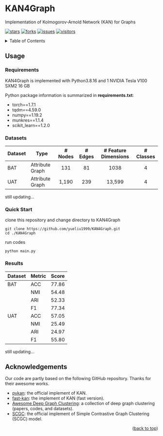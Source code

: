 # KAN4Graph

Implementation of Kolmogorov-Arnold Network (KAN) for Graphs

[![stars](https://img.shields.io/github/stars/yueliu1999/KAN4Graph?color=yellow)](https://github.com/yueliu1999/Dink-Net/stars)
[![forks](https://img.shields.io/github/forks/yueliu1999/Dink-Net?color=lightblue)](https://github.com/yueliu1999/KAN4Graph/forks)
[![ issues](https://img.shields.io/github/issues-raw/yueliu1999/KAN4Graph?color=%23FF9600)](https://github.com/yueliu1999/Dink-Net/issues)
[![ visitors](https://visitor-badge.glitch.me/badge?page_id=yueliu1999.KAN4Graph)](https://github.com/yueliu1999/Dink-Net)





<details>
  <summary>Table of Contents</summary>
  <ol>
    <li><a href="#Usage">Usage</a></li>
    <li><a href="#acknowledgement">Acknowledgement</a></li>
  </ol>
</details>



## Usage



### Requirements

KAN4Graph is implemented with Python3.8.16 and 1 NVIDIA Tesla V100 SXM2 16 GB



Python package information is summarized in **requirements.txt**:

- torch==1.7.1
- tqdm==4.59.0
- numpy==1.19.2
- munkres==1.1.4
- scikit_learn==1.2.0



### Datasets

| Dataset | Type            | # Nodes | # Edges | # Feature Dimensions | # Classes |
| ------- | --------------- | :-----: | :-----: | :------------------: | :-------: |
| BAT     | Attribute Graph |   131   |   81    |         1038         |     4     |
| UAT     | Attribute Graph |  1,190  |   239   |        13,599        |     4     |

still updating...



### Quick Start

clone this repository and change directory to KAN4Graph

```
git clone https://github.com/yueliu1999/KAN4Graph.git
cd ./KAN4Graph
```



run codes

```
python main.py
```



### Results

| Dataset | Metric | Score |
| ------- | ------ | ----- |
| BAT     | ACC    | 77.86 |
|         | NMI    | 54.48 |
|         | ARI    | 52.33 |
|         | F1     | 77.34 |
| UAT     | ACC    | 57.05 |
|         | NMI    | 25.49 |
|         | ARI    | 24.97 |
|         | F1     | 55.80 |

still updating...



## Acknowledgements

Our code are partly based on the following GitHub repository. Thanks for their awesome works. 
- [pykan](https://github.com/KindXiaoming/pykan): the official implement of KAN.
- [fast-kan](https://github.com/ZiyaoLi/fast-kan): the implement of KAN (fast version). 
- [Awesome Deep Graph Clustering](https://github.com/yueliu1999/Awesome-Deep-Graph-Clustering): a collection of deep graph clustering (papers, codes, and datasets). 
- [SCGC](https://github.com/yueliu1999/SCGC): the official implement of Simple Contrastive Graph Clustering (SCGC) model.









<p align="right">(<a href="#top">back to top</a>)</p>

